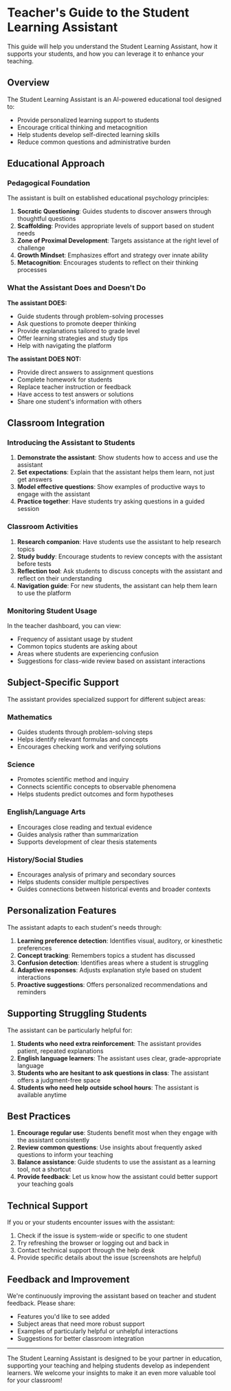 # Teacher's Guide to the Student Learning Assistant

This guide will help you understand the Student Learning Assistant, how it supports your students, and how you can leverage it to enhance your teaching.

## Overview

The Student Learning Assistant is an AI-powered educational tool designed to:

- Provide personalized learning support to students
- Encourage critical thinking and metacognition
- Help students develop self-directed learning skills
- Reduce common questions and administrative burden

## Educational Approach

### Pedagogical Foundation

The assistant is built on established educational psychology principles:

1. **Socratic Questioning**: Guides students to discover answers through thoughtful questions
2. **Scaffolding**: Provides appropriate levels of support based on student needs
3. **Zone of Proximal Development**: Targets assistance at the right level of challenge
4. **Growth Mindset**: Emphasizes effort and strategy over innate ability
5. **Metacognition**: Encourages students to reflect on their thinking processes

### What the Assistant Does and Doesn't Do

**The assistant DOES:**
- Guide students through problem-solving processes
- Ask questions to promote deeper thinking
- Provide explanations tailored to grade level
- Offer learning strategies and study tips
- Help with navigating the platform

**The assistant DOES NOT:**
- Provide direct answers to assignment questions
- Complete homework for students
- Replace teacher instruction or feedback
- Have access to test answers or solutions
- Share one student's information with others

## Classroom Integration

### Introducing the Assistant to Students

1. **Demonstrate the assistant**: Show students how to access and use the assistant
2. **Set expectations**: Explain that the assistant helps them learn, not just get answers
3. **Model effective questions**: Show examples of productive ways to engage with the assistant
4. **Practice together**: Have students try asking questions in a guided session

### Classroom Activities

1. **Research companion**: Have students use the assistant to help research topics
2. **Study buddy**: Encourage students to review concepts with the assistant before tests
3. **Reflection tool**: Ask students to discuss concepts with the assistant and reflect on their understanding
4. **Navigation guide**: For new students, the assistant can help them learn to use the platform

### Monitoring Student Usage

In the teacher dashboard, you can view:
- Frequency of assistant usage by student
- Common topics students are asking about
- Areas where students are experiencing confusion
- Suggestions for class-wide review based on assistant interactions

## Subject-Specific Support

The assistant provides specialized support for different subject areas:

### Mathematics
- Guides students through problem-solving steps
- Helps identify relevant formulas and concepts
- Encourages checking work and verifying solutions

### Science
- Promotes scientific method and inquiry
- Connects scientific concepts to observable phenomena
- Helps students predict outcomes and form hypotheses

### English/Language Arts
- Encourages close reading and textual evidence
- Guides analysis rather than summarization
- Supports development of clear thesis statements

### History/Social Studies
- Encourages analysis of primary and secondary sources
- Helps students consider multiple perspectives
- Guides connections between historical events and broader contexts

## Personalization Features

The assistant adapts to each student's needs through:

1. **Learning preference detection**: Identifies visual, auditory, or kinesthetic preferences
2. **Concept tracking**: Remembers topics a student has discussed
3. **Confusion detection**: Identifies areas where a student is struggling
4. **Adaptive responses**: Adjusts explanation style based on student interactions
5. **Proactive suggestions**: Offers personalized recommendations and reminders

## Supporting Struggling Students

The assistant can be particularly helpful for:

1. **Students who need extra reinforcement**: The assistant provides patient, repeated explanations
2. **English language learners**: The assistant uses clear, grade-appropriate language
3. **Students who are hesitant to ask questions in class**: The assistant offers a judgment-free space
4. **Students who need help outside school hours**: The assistant is available anytime

## Best Practices

1. **Encourage regular use**: Students benefit most when they engage with the assistant consistently
2. **Review common questions**: Use insights about frequently asked questions to inform your teaching
3. **Balance assistance**: Guide students to use the assistant as a learning tool, not a shortcut
4. **Provide feedback**: Let us know how the assistant could better support your teaching goals

## Technical Support

If you or your students encounter issues with the assistant:

1. Check if the issue is system-wide or specific to one student
2. Try refreshing the browser or logging out and back in
3. Contact technical support through the help desk
4. Provide specific details about the issue (screenshots are helpful)

## Feedback and Improvement

We're continuously improving the assistant based on teacher and student feedback. Please share:

- Features you'd like to see added
- Subject areas that need more robust support
- Examples of particularly helpful or unhelpful interactions
- Suggestions for better classroom integration

---

The Student Learning Assistant is designed to be your partner in education, supporting your teaching and helping students develop as independent learners. We welcome your insights to make it an even more valuable tool for your classroom!
